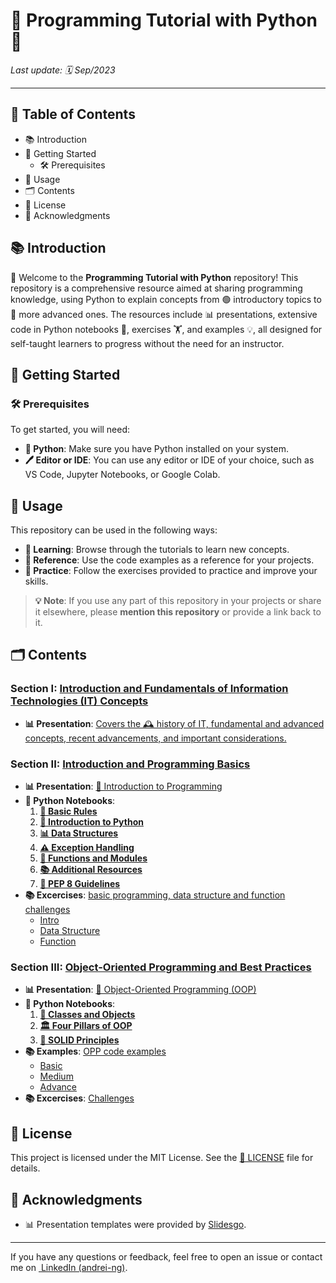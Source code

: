 # 📝 Programming Tutorial with Python 🐍

*Last update: 🗓️ Sep/2023*

---

## 📑 Table of Contents

- 📚 Introduction
- 🚀 Getting Started
  - 🛠️ Prerequisites
- 📖 Usage
- 🗂️ Contents
- 📜 License
- 🙏 Acknowledgments

## 📚 Introduction

👋 Welcome to the **Programming Tutorial with Python** repository! This repository is a comprehensive resource aimed at sharing programming knowledge, using Python to explain concepts from 🟢 introductory topics to 🔵 more advanced ones. The resources include 📊 presentations, extensive code in Python notebooks 📓, exercises 🏋️, and examples 💡, all designed for self-taught learners to progress without the need for an instructor.

## 🚀 Getting Started

### 🛠️ Prerequisites

To get started, you will need:

- **🐍 Python**: Make sure you have Python installed on your system.
- **🖊️ Editor or IDE**: You can use any editor or IDE of your choice, such as VS Code, Jupyter Notebooks, or Google Colab.

## 📖 Usage

This repository can be used in the following ways:

- **📘 Learning**: Browse through the tutorials to learn new concepts.
- **📂 Reference**: Use the code examples as a reference for your projects.
- **📝 Practice**: Follow the exercises provided to practice and improve your skills.

> **💡 Note**: If you use any part of this repository in your projects or share it elsewhere, please **mention this repository** or provide a link back to it.

## 🗂️ Contents

### Section I: [Introduction and Fundamentals of Information Technologies (IT) Concepts](1%20-%20IT%20Fundamentals)

- **📊 Presentation**: [Covers the 🕰️ history of IT, fundamental and advanced concepts, recent advancements, and important considerations.](1%20-%20IT%20Fundamentals/I%20-%20Intro_IT%20(en).pdf)

### Section II: [Introduction and Programming Basics](2%20-%20Programming%20Introduction)

- **📊 Presentation**: [📘 Introduction to Programming](2%20-%20Programming%20Introduction/II%20Object%20Oriented%20Programming%20(en).pdf)
- **🐍 Python Notebooks**:
  1. **[📓 Basic Rules](2%20-%20Programming%20Introduction/Notebooks/0%20-%20Basic%20Rules%20Notebooks.ipynb)**
  2. **[🐍 Introduction to Python](2%20-%20Programming%20Introduction/Notebooks/1%20-%20Basic%20Python.ipynb)**
  3. **[📊 Data Structures](2%20-%20Programming%20Introduction/Notebooks/2%20-%20Data%20structure.ipynb)**
  4. **[⚠️ Exception Handling](2%20-%20Programming%20Introduction/Notebooks/3%20-%20Exception%20Handling.ipynb)**
  5. **[🔧 Functions and Modules](2%20-%20Programming%20Introduction/Notebooks/4%20-%20Functions%20and%20modules.ipynb)**
  6. **[📚 Additional Resources](2%20-%20Programming%20Introduction/Notebooks/5%20-%20Extra%20resources.ipynb)**
  7. **[📏 PEP 8 Guidelines](2%20-%20Programming%20Introduction/Notebooks/PEP8.ipynb)**
- **📚 Excercises**: [basic programming, data structure and function challenges](2%20-%20Programming%20Introduction/Notebooks/Exercises)
  - [Intro](2%20-%20Programming%20Introduction/Notebooks/Exercises/Intro-Challenges.ipynb)
  - [Data Structure](2%20-%20Programming%20Introduction/Notebooks/Exercises/Data%20Structure%20-%20Challenges.ipynb)
  - [Function](2%20-%20Programming%20Introduction/Notebooks/Exercises/Function%20-%20Challenges.ipynb)

### Section III: [Object-Oriented Programming and Best Practices](2%20-%20Programming%20Introduction)

- **📊 Presentation**: [🔄 Object-Oriented Programming (OOP)](3%20-%20Object-Oriented%20Programming%20(OOP)%20/III%20-%20Object%20Oriented%20Programming%20(en).pdf)
- **🐍 Python Notebooks**:
  1. **[🧱 Classes and Objects](3%20-%20Object-Oriented%20Programming%20(OOP)%20/Notebooks/1.%20Class%20and%20objects.ipynb)**
  2. **[🏛️ Four Pillars of OOP](3%20-%20Object-Oriented%20Programming%20(OOP)%20/Notebooks/2.%20Four%20pillars.ipynb)**
  3. **[📐 SOLID Principles](3%20-%20Object-Oriented%20Programming%20(OOP)%20/Notebooks/3.%20SOLID%20Principles.ipynb)**
- **📚 Examples**: [OPP code examples](3%20-%20Object-Oriented%20Programming%20(OOP)%20/Notebooks/Examples)
  - [Basic](3%20-%20Object-Oriented%20Programming%20(OOP)%20/Notebooks/Examples/1%20-%20Example%20OOP%20Basic.ipynb)
  - [Medium](3%20-%20Object-Oriented%20Programming%20(OOP)%20/Notebooks/Examples/2%20-%20Example%20OOP%20Medium.ipynb)
  - [Advance](3%20-%20Object-Oriented%20Programming%20(OOP)%20/Notebooks/Examples/3%20-%20Example%20OOP%20Advance.ipynb)
- **📚 Excercises**: [Challenges](3%20-%20Object-Oriented%20Programming%20(OOP)%20/Notebooks/Excercises)

## 📜 License

This project is licensed under the MIT License. See the [📄 LICENSE](LICENSE) file for details.

## 🙏 Acknowledgments

- 📊 Presentation templates were provided by [Slidesgo](https://slidesgo.com/).

---

If you have any questions or feedback, feel free to open an issue or contact me on [ LinkedIn (andrei-ng)](https://www.linkedin.com/in/andrei-ng/).
